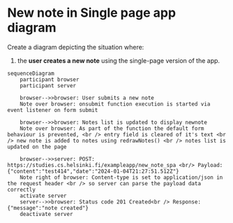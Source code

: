 # New note in Single page app diagram

Create a diagram depicting the situation where:
1. the **user creates a new note** using the single-page version of the app.

```mermaid
sequenceDiagram
    participant browser
    participant server

    browser-->>browser: User submits a new note
    Note over browser: onsubmit function execution is started via event listener on form submit

    browser-->>browser: Notes list is updated to display newnote
    Note over browser: As part of the function the default form behaviour is prevented, <br /> entry field is cleared of it's text <br /> new note is added to notes using redrawNotes() <br /> notes list is updated on the page

    browser-->>server: POST: https://studies.cs.helsinki.fi/exampleapp/new_note_spa <br/> Payload: {"content":"test414","date":"2024-01-04T21:27:51.512Z"}
    Note right of browser: Content-type is set to application/json in the request header <br /> so server can parse the payload data correctly
    activate server
    server-->>browser: Status code 201 Created<br /> Response: {"message":"note created"}
    deactivate server

```